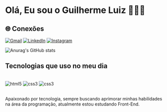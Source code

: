 # Olá, Eu sou o Guilherme Luiz 👨🏼‍💻

## 🌐 Conexões

[![Gmail](https://img.shields.io/badge/Gmail-D14836?style=for-the-badge&logo=gmail&logoColor=white)](mailto:guilherme0614@gmail.com)
[![LinkedIn](https://img.shields.io/badge/LinkedIn-0077B5?style=for-the-badge&logo=linkedin&logoColor=white)](https://www.linkedin.com/in/Guiilherme-Luiz)
[![Instagram](https://img.shields.io/badge/Instagram-E4405F?style=for-the-badge&logo=instagram&logoColor=white)](https://www.instagram.com/gui.luiz6)

![Anurag's GitHub stats](https://github-readme-stats.vercel.app/api?username=GuiLuiz06&show_icons=true&theme=radical)

## Tecnologias que uso no meu dia

<div style="display: inline_block"><br/>
    <img align="center" alt="html5" src="https://img.shields.io/badge/HTML-E34F26?style=for-the-badge&logo=html5&logoColor=white">
    <img align="center" alt="css3" src="https://img.shields.io/badge/CSS-264DE4?&style=for-the-badge&logo=css3&logoColor=white">
    <img align="center" alt="css3" src="https://img.shields.io/badge/JavaScript-F7DF1E?style=for-the-badge&logo=javascript&logoColor=black">
</div><br/>

Apaixonado por tecnologia, sempre buscando aprimorar minhas habilidades na área da programação, atualmente estou estudando Front-End.
